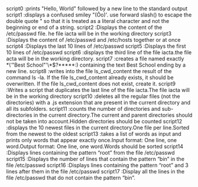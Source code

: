 script0 :prints "Hello, World" followed by a new line to the standard output
script1 :displays a confused smiley "(Ôo)'. use forward slash(\) to escape the double quote " so that it is treated as a literal character and not the beginning or end of a string.
script2 :Displays the content of the /etc/passwd file.
he file iacta will be in the working directory 
script3 :Displays the content of /etc/passwd and /etc/hosts together or at once
script4 :Displays the last 10 lines of /etc/passwd
script5 :Displays the first 10 lines of /etc/passwd
script6 :displays the third line of the file iacta.the file acta will be in the working directory.
script7 :creates a file named exactly \*\\'"Best School"\'\\*$\?\*\*\*\*\*:) containing the text Best School ending by a new line.
script8 :writes into the file ls_cwd_content the result of the command ls -la. If the file ls_cwd_content already exists, it should be overwritten. If the file ls_cwd_content does not exist, create it.
script9 :Writes a script that duplicates the last line of the file iacta.The file iacta will be in the working directory
script10 :deletes all the regular files (not the directories) with a .js extension that are present in the current directory and all its subfolders.
script11 :counts the number of directories and sub-directories in the current directory.The current and parent directories should not be taken into account.Hidden directories should be counted
script12 :displays the 10 newest files in the current directory.One file per line.Sorted from the newest to the oldest
script13 :takes a list of words as input and prints only words that appear exactly once.Input format: One line, one word.Output format: One line, one word.Words should be sorted
script14 :Displays lines containing the pattern “root” from the file /etc/passwd
script15 :Displays the number of lines that contain the pattern “bin” in the file /etc/passwd
script16 :Displays lines containing the pattern “root” and 3 lines after them in the file /etc/passwd
script17 :Display all the lines in the file /etc/passwd that do not contain the pattern “bin”.
